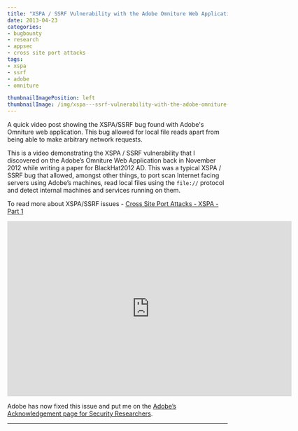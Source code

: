 ```yaml
---
title: "XSPA / SSRF Vulnerability with the Adobe Omniture Web Application"
date: 2013-04-23
categories:
- bugbounty
- research
- appsec
- cross site port attacks
tags:
- xspa
- ssrf
- adobe
- omniture

thumbnailImagePosition: left
thumbnailImage: /img/xspa---ssrf-vulnerability-with-the-adobe-omniture-web-application/1.png
---
```


A quick video post showing the XSPA/SSRF bug found with Adobe's Omniture web application. This bug allowed for local file reads apart from being able to make arbitrary network requests.

<!--more-->

This is a video demonstrating the XSPA / SSRF vulnerability that I discovered on the Adobe’s Omniture Web Application back in November 2012 while writing a paper for BlackHat2012 AD. This was a typical XSPA / SSRF bug that allowed, amongst other things, to port scan Internet facing servers using Adobe’s machines, read local files using the `file://` protocol and detect internal machines and services running on them.

To read more about XSPA/SSRF issues - [Cross Site Port Attacks - XSPA - Part 1](/2012/11/cross-site-port-attacks-xspa-part-1/)

<iframe width="650" height="400" src="https://www.youtube.com/embed/OLLFgJ5OQj0" frameborder="0" allow="accelerometer; autoplay; encrypted-media; gyroscope; picture-in-picture" allowfullscreen></iframe>

Adobe has now fixed this issue and put me on the [Adobe’s Acknowledgement page for Security Researchers](http://www.adobe.com/support/security/bulletins/securityacknowledgments.html).

---